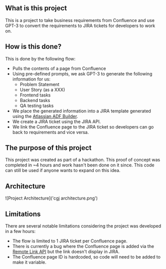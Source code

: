 ## What is this project
This is a project to take business requirements from Confluence and use GPT-3 to convert the requirements to JIRA tickets for developers to work on.

## How is this done?
This is done by the following flow:

 - Pulls the contents of a page from Confluence
 - Using pre-defined prompts, we ask GPT-3 to generate the following information for us:
	 - Problem Statement
	 - User Story (as a XXX)
	 - Frontend tasks
	 - Backend tasks
	 - QA testing tasks
 - We place the generated information into a JIRA template generated using the [Atlassian ADF Builder](https://developer.atlassian.com/cloud/jira/platform/apis/document/playground/).
 - We create a JIRA ticket using the JIRA API.
 - We link the Confluence page to the JIRA ticket so developers can go back to requirements and vice versa.

## The purpose of this project
This project was created as part of a hackathon. This proof of concept was completed in ~4 hours and work hasn't been done on it since. 
This code can still be used if anyone wants to expand on this idea. 

## Architecture
![Project Architecture]('cgj architecture.png')
## Limitations
There are several notable limitations considering the project was developed in a few hours:
 - The flow is limited to 1 JIRA ticket per Confluence page.
 - There is currently a bug where the Confluence page is added via the [Remote Link API](https://developer.atlassian.com/server/jira/platform/jira-rest-api-for-remote-issue-links/) but the link doesn't display in JIRA.
 - The Confluence page ID is hardcoded, so code will need to be added to make it variable.
